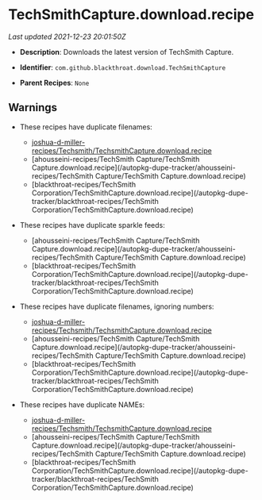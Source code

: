 # TechSmithCapture.download.recipe

_Last updated 2021-12-23 20:01:50Z_

- **Description**: Downloads the latest version of TechSmith Capture.

- **Identifier**: `com.github.blackthroat.download.TechSmithCapture`

- **Parent Recipes**: `None`


## Warnings

- These recipes have duplicate filenames:
    - [joshua-d-miller-recipes/Techsmith/TechsmithCapture.download.recipe](/autopkg-dupe-tracker/joshua-d-miller-recipes/Techsmith/TechsmithCapture.download.recipe)
    - [ahousseini-recipes/TechSmith Capture/TechSmith Capture.download.recipe](/autopkg-dupe-tracker/ahousseini-recipes/TechSmith Capture/TechSmith Capture.download.recipe)
    - [blackthroat-recipes/TechSmith Corporation/TechSmithCapture.download.recipe](/autopkg-dupe-tracker/blackthroat-recipes/TechSmith Corporation/TechSmithCapture.download.recipe)

- These recipes have duplicate sparkle feeds:
    - [ahousseini-recipes/TechSmith Capture/TechSmith Capture.download.recipe](/autopkg-dupe-tracker/ahousseini-recipes/TechSmith Capture/TechSmith Capture.download.recipe)
    - [blackthroat-recipes/TechSmith Corporation/TechSmithCapture.download.recipe](/autopkg-dupe-tracker/blackthroat-recipes/TechSmith Corporation/TechSmithCapture.download.recipe)

- These recipes have duplicate filenames, ignoring numbers:
    - [joshua-d-miller-recipes/Techsmith/TechsmithCapture.download.recipe](/autopkg-dupe-tracker/joshua-d-miller-recipes/Techsmith/TechsmithCapture.download.recipe)
    - [ahousseini-recipes/TechSmith Capture/TechSmith Capture.download.recipe](/autopkg-dupe-tracker/ahousseini-recipes/TechSmith Capture/TechSmith Capture.download.recipe)
    - [blackthroat-recipes/TechSmith Corporation/TechSmithCapture.download.recipe](/autopkg-dupe-tracker/blackthroat-recipes/TechSmith Corporation/TechSmithCapture.download.recipe)

- These recipes have duplicate NAMEs:
    - [joshua-d-miller-recipes/Techsmith/TechsmithCapture.download.recipe](/autopkg-dupe-tracker/joshua-d-miller-recipes/Techsmith/TechsmithCapture.download.recipe)
    - [ahousseini-recipes/TechSmith Capture/TechSmith Capture.download.recipe](/autopkg-dupe-tracker/ahousseini-recipes/TechSmith Capture/TechSmith Capture.download.recipe)
    - [blackthroat-recipes/TechSmith Corporation/TechSmithCapture.download.recipe](/autopkg-dupe-tracker/blackthroat-recipes/TechSmith Corporation/TechSmithCapture.download.recipe)